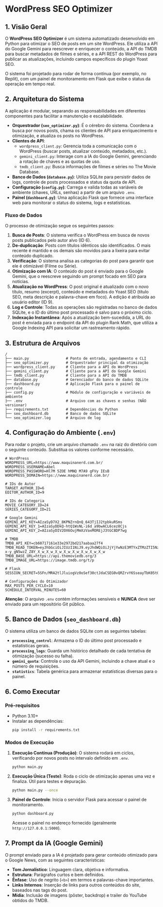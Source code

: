  # WordPress SEO Optimizer
 
 ## 1. Visão Geral
 
 O **WordPress SEO Optimizer** é um sistema automatizado desenvolvido em Python para otimizar o SEO de posts em um site WordPress. Ele utiliza a API do Google Gemini para reescrever e enriquecer o conteúdo, a API do TMDB para buscar metadados de filmes e séries, e a API REST do WordPress para publicar as atualizações, incluindo campos específicos do plugin Yoast SEO.
 
 O sistema foi projetado para rodar de forma contínua (por exemplo, no Replit), com um painel de monitoramento em Flask que exibe o status da operação em tempo real.
 
 ## 2. Arquitetura do Sistema
 
 A aplicação é modular, separando as responsabilidades em diferentes componentes para facilitar a manutenção e escalabilidade.
 
 - **Orquestrador (`seo_optimizer.py`)**: É o cérebro do sistema. Coordena a busca por novos posts, chama os clientes de API para enriquecimento e otimização, e atualiza os posts no WordPress.
 - **Clientes de API**:
   - `wordpress_client.py`: Gerencia toda a comunicação com o WordPress (buscar posts, atualizar conteúdo, metadados, etc.).
   - `gemini_client.py`: Interage com a IA do Google Gemini, gerenciando a rotação de chaves e as quotas de uso.
   - `tmdb_client.py`: Busca informações de filmes e séries no The Movie Database.
 - **Banco de Dados (`database.py`)**: Utiliza SQLite para persistir dados de logs, controle de posts processados e status da quota de API.
 - **Configuração (`config.py`)**: Carrega e valida todas as variáveis de ambiente (chaves, URLs, senhas) a partir de um arquivo `.env`.
 - **Painel (`dashboard.py`)**: Uma aplicação Flask que fornece uma interface web para monitorar o status do sistema, logs e estatísticas.
 
 ### Fluxo de Dados
 
 O processo de otimização segue os seguintes passos:
 
 1.  **Busca de Posts**: O sistema verifica o WordPress em busca de novos posts publicados pelo autor alvo (ID 6).
 2.  **De-duplicação**: Posts com títulos idênticos são identificados. O mais recente é mantido e os demais são movidos para a lixeira para evitar conteúdo duplicado.
 3.  **Verificação**: O sistema analisa as categorias do post para garantir que ele é otimizável (Filme ou Série).
 4.  **Otimização com IA**: O conteúdo do post é enviado para o Google Gemini, que o reescreve seguindo um prompt focado em SEO para notícias.
 5.  **Atualização no WordPress**: O post original é atualizado com o novo título, resumo (excerpt), conteúdo e metadados do Yoast SEO (título SEO, meta descrição e palavra-chave em foco). A edição é atribuída ao usuário editor (ID 9).
 6.  **Log e Controle**: Todas as operações são registradas no banco de dados SQLite, e o ID do último post processado é salvo para o próximo ciclo.
 7.  **Indexação Instantânea**: Após a atualização bem-sucedida, a URL do post é enviada para o endpoint da API do plugin Rank Math, que utiliza a Google Indexing API para solicitar um rastreamento rápido.
 
 ## 3. Estrutura de Arquivos
 
 ```
 /
 ├── main.py                 # Ponto de entrada, agendamento e CLI
 ├── seo_optimizer.py        # Orquestrador principal da otimização
 ├── wordpress_client.py     # Cliente para a API do WordPress
 ├── gemini_client.py        # Cliente para a API do Google Gemini
 ├── tmdb_client.py          # Cliente para a API do TMDB
 ├── database.py             # Gerenciador do banco de dados SQLite
 ├── dashboard.py            # Aplicação Flask para o painel de controle
 ├── config.py               # Módulo de configuração e variáveis de ambiente
 ├── .env                    # Arquivo com as chaves e senhas (NÃO versionar)
 ├── requirements.txt        # Dependências do Python
 ├── seo_dashboard.db        # Banco de dados SQLite
 └── seo_optimizer.log       # Arquivo de log
 ```
 
 ## 4. Configuração do Ambiente (`.env`)
 
 Para rodar o projeto, crie um arquivo chamado `.env` na raiz do diretório com o seguinte conteúdo. Substitua os valores conforme necessário.
 
 ```env
 # WordPress
 WORDPRESS_URL=https://www.maquinanerd.com.br/
 WORDPRESS_USERNAME=Abel
 WORDPRESS_PASSWORD=Hl7M 5ZOE hMNQ M7A9 gFVy IEsB
 WORDPRESS_DOMAIN=https://www.maquinanerd.com.br/
 
 # IDs de Autor
 TARGET_AUTHOR_ID=6
 EDITOR_AUTHOR_ID=9
 
 # IDs de Categoria
 MOVIE_CATEGORY_ID=24
 SERIES_CATEGORY_ID=21
 
 # Google Gemini
 GEMINI_API_KEY=AIzaSyD7X2_8KPNZrnQnQ_643TjIJ2tpbkuRSms
 GEMINI_API_KEY_1=AIzaSyDDkQ-htQ1WsNL-i6d_a9bwACL6cez8Cjs
 GEMINI_API_KEY_2=AIzaSyDIV2OX6OujMmXzVaxMOREjJ3tGC8DP7wg
 
 # TMDB
 TMDB_API_KEY=cb60717161e33e2972bd217aabaa27f4
 TMDB_READ_TOKEN=eyJhbGciOiJIUzI1NiJ9.eyJhdWQiOiJjYjYwNzE3MTYxZTMzZTI5NzJiZDIxN2FhYmFhMjdmNCIsInN1YiI6IjY2NTRhYjRkYjM4ZDU1M2Q5M2MyYmM4ZCIsInNjb3BlcyI6WyJhcGlfcmVhZCJdLCJ2ZXJzaW9uIjoxfQ.2T-x-y_gN5wzZ_Z8Y_X_w_X_w_X_w_X_w_X_w_X_w_X_w_X_w
 TMDB_BASE_URL=https://api.themoviedb.org/3
 TMDB_IMAGE_URL=https://image.tmdb.org/t/p
 
 # Flask
 SESSION_SECRET=5SFn/MRA2tlJluiogVz0oSef30ctJdaCSEG0vQRZrvY6SseayTbK05tQ+prPiLWRBiiQSjbm3p13vybLtvos0Q==
 
 # Configurações do Otimizador
 MAX_POSTS_PER_CYCLE=10
 SCHEDULE_INTERVAL_MINUTES=60
 ```
 
 **Atenção**: O arquivo `.env` contém informações sensíveis e **NUNCA** deve ser enviado para um repositório Git público.
 
 ## 5. Banco de Dados (`seo_dashboard.db`)
 
 O sistema utiliza um banco de dados SQLite com as seguintes tabelas:
 
 - **`processing_control`**: Armazena o ID do último post processado e estatísticas gerais.
 - **`processing_logs`**: Guarda um histórico detalhado de cada tentativa de otimização (sucesso ou falha).
 - **`gemini_quota`**: Controla o uso da API Gemini, incluindo a chave atual e o número de requisições.
 - **`statistics`**: Tabela genérica para armazenar estatísticas diversas para o painel.
 
 ## 6. Como Executar
 
 ### Pré-requisitos
 - Python 3.10+
 - Instalar as dependências:
   ```bash
   pip install -r requirements.txt
   ```
 
 ### Modos de Execução
 
 1.  **Execução Contínua (Produção)**:
     O sistema rodará em ciclos, verificando por novos posts no intervalo definido em `.env`.
     ```bash
     python main.py
     ```
 
 2.  **Execução Única (Teste)**:
     Roda o ciclo de otimização apenas uma vez e finaliza. Útil para testes e depuração.
     ```bash
     python main.py --once
     ```
 
 3.  **Painel de Controle**:
     Inicia o servidor Flask para acessar o painel de monitoramento.
     ```bash
     python dashboard.py
     ```
     Acesse o painel no endereço fornecido (geralmente `http://127.0.0.1:5000`).
 
 ## 7. Prompt da IA (Google Gemini)
 
 O prompt enviado para a IA é projetado para gerar conteúdo otimizado para o Google News, com as seguintes características:
 
 - **Tom Jornalístico**: Linguagem clara, objetiva e informativa.
 - **Estrutura**: Parágrafos curtos e bem definidos.
 - **Ênfase**: Uso de negrito (`<b>`) em termos e palavras-chave importantes.
 - **Links Internos**: Inserção de links para outros conteúdos do site, baseados nas tags do post.
 - **Mídia**: Inclusão de imagens (pôster, backdrop) e trailer do YouTube obtidos do TMDB.